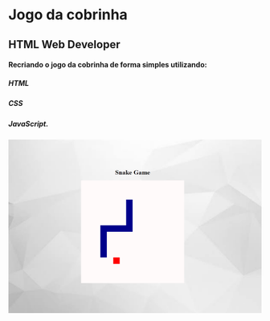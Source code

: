# Jogo da cobrinha

## HTML Web Developer

#### Recriando o jogo da cobrinha de forma simples utilizando: 

##### HTML 
##### CSS
##### JavaScript.


![Jogo da Cobrinha](https://github.com/diegopeereira/Jogodacobrinha/blob/main/153588915_3613248422117083_9002015993963110643_n.png)
